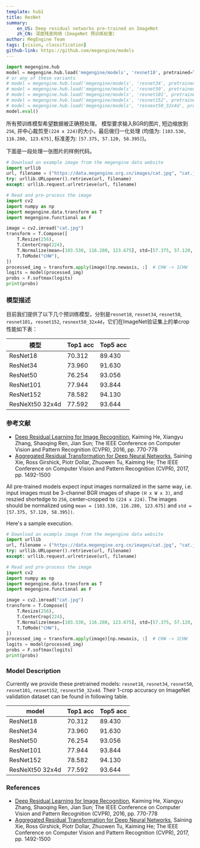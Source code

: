 ```yaml
---
template: hub1
title: ResNet
summary:
    en_US: Deep residual networks pre-trained on ImageNet
    zh_CN: 深度残差网络（ImageNet 预训练权重）
author: MegEngine Team
tags: [vision, classification]
github-link: https://github.com/megengine/models
---
```


```python
import megengine.hub
model = megengine.hub.load('megengine/models', 'resnet18', pretrained=True)
# or any of these variants
# model = megengine.hub.load('megengine/models', 'resnet34', pretrained=True)
# model = megengine.hub.load('megengine/models', 'resnet50', pretrained=True)
# model = megengine.hub.load('megengine/models', 'resnet101', pretrained=True)
# model = megengine.hub.load('megengine/models', 'resnet152', pretrained=True)
# model = megengine.hub.load('megengine/models', 'resnext50_32x4d', pretrained=True)
model.eval()
```
<!-- section: zh_CN --> 

所有预训练模型希望数据被正确预处理。
模型要求输入BGR的图片, 短边缩放到`256`, 并中心裁剪至`(224 x 224)`的大小，最后做归一化处理 (均值为: `[103.530, 116.280, 123.675]`, 标准差为: `[57.375, 57.120, 58.395]`)。

下面是一段处理一张图片的样例代码。

```python
# Download an example image from the megengine data website
import urllib
url, filename = ("https://data.megengine.org.cn/images/cat.jpg", "cat.jpg")
try: urllib.URLopener().retrieve(url, filename)
except: urllib.request.urlretrieve(url, filename)

# Read and pre-process the image
import cv2
import numpy as np
import megengine.data.transform as T
import megengine.functional as F

image = cv2.imread("cat.jpg")
transform = T.Compose([
    T.Resize(256),
    T.CenterCrop(224),
    T.Normalize(mean=[103.530, 116.280, 123.675], std=[57.375, 57.120, 58.395]),  # BGR
    T.ToMode("CHW"),
])
processed_img = transform.apply(image)[np.newaxis, :]  # CHW -> 1CHW
logits = model(processed_img)
probs = F.softmax(logits)
print(probs)
```

### 模型描述

目前我们提供了以下几个预训练模型，分别是`resnet18`, `resnet34`, `resnet50`, `resnet101`，`resnet152`, `resnext50_32x4d`，它们在ImageNet验证集上的单crop性能如下表：

| 模型 | Top1 acc | Top5 acc |
| --- | --- | --- |
| ResNet18 |  70.312  |  89.430  | 
| ResNet34 |  73.960  |  91.630  | 
| ResNet50 |  76.254  |  93.056  | 
| ResNet101|  77.944  |  93.844  | 
| ResNet152|  78.582  |  94.130  |
| ResNeXt50 32x4d | 77.592 | 93.644 |

### 参考文献

 - [Deep Residual Learning for Image Recognition](http://openaccess.thecvf.com/content_cvpr_2016/papers/He_Deep_Residual_Learning_CVPR_2016_paper.pdf), Kaiming He, Xiangyu Zhang, Shaoqing Ren, Jian Sun; The IEEE Conference on Computer Vision and Pattern Recognition (CVPR), 2016, pp. 770-778
 - [Aggregated Residual Transformation for Deep Neural Networks](http://openaccess.thecvf.com/content_cvpr_2017/papers/Xie_Aggregated_Residual_Transformations_CVPR_2017_paper.pdf), Saining Xie, Ross Girshick, Piotr Dollar, Zhuowen Tu, Kaiming He; The IEEE Conference on Computer Vision and Pattern Recognition (CVPR), 2017, pp. 1492-1500

<!-- section: en_US --> 

All pre-trained models expect input images normalized in the same way,
i.e. input images must be 3-channel BGR images of shape `(H x W x 3)`, and reszied shortedge to `256`, center-cropped to `(224 x 224)`.
The images should be normalized using `mean = [103.530, 116.280, 123.675]` and `std = [57.375, 57.120, 58.395])`.

Here's a sample execution.

```python
# Download an example image from the megengine data website
import urllib
url, filename = ("https://data.megengine.org.cn/images/cat.jpg", "cat.jpg")
try: urllib.URLopener().retrieve(url, filename)
except: urllib.request.urlretrieve(url, filename)

# Read and pre-process the image
import cv2
import numpy as np
import megengine.data.transform as T
import megengine.functional as F

image = cv2.imread("cat.jpg")
transform = T.Compose([
    T.Resize(256),
    T.CenterCrop(224),
    T.Normalize(mean=[103.530, 116.280, 123.675], std=[57.375, 57.120, 58.395]),  # BGR
    T.ToMode("CHW"),
])
processed_img = transform.apply(image)[np.newaxis, :]  # CHW -> 1CHW
logits = model(processed_img)
probs = F.softmax(logits)
print(probs)
```

### Model Description

Currently we provide these pretrained models: `resnet18`, `resnet34`, `resnet50`, `resnet101`, `resnet152`, `resnext50_32x4d`. Their 1-crop accuracy on ImageNet validation dataset can be found in following table.

| model | Top1 acc | Top5 acc |
| --- | --- | --- |
| ResNet18 |  70.312  |  89.430  | 
| ResNet34 |  73.960  |  91.630  | 
| ResNet50 |  76.254  |  93.056  | 
| ResNet101|  77.944  |  93.844  | 
| ResNet152|  78.582  |  94.130  |
| ResNeXt50 32x4d | 77.592 | 93.644 |

### References

 - [Deep Residual Learning for Image Recognition](http://openaccess.thecvf.com/content_cvpr_2016/papers/He_Deep_Residual_Learning_CVPR_2016_paper.pdf), Kaiming He, Xiangyu Zhang, Shaoqing Ren, Jian Sun; The IEEE Conference on Computer Vision and Pattern Recognition (CVPR), 2016, pp. 770-778
 - [Aggregated Residual Transformation for Deep Neural Networks](http://openaccess.thecvf.com/content_cvpr_2017/papers/Xie_Aggregated_Residual_Transformations_CVPR_2017_paper.pdf), Saining Xie, Ross Girshick, Piotr Dollar, Zhuowen Tu, Kaiming He; The IEEE Conference on Computer Vision and Pattern Recognition (CVPR), 2017, pp. 1492-1500


